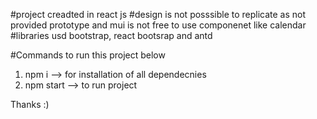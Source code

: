 #project creadted in react js
#design is not posssible to replicate as not provided prototype and mui is not free to use componenet like calendar 
#libraries usd bootstrap, react bootsrap and antd


#Commands to run this project below
1) npm i     --> for installation of all dependecnies
2) npm start --> to run project


Thanks :)
